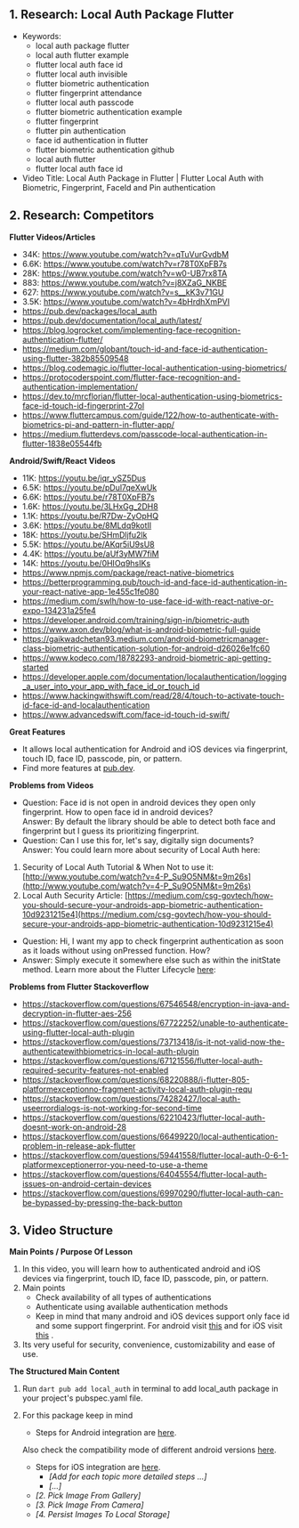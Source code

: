 ## 1. Research: Local Auth Package Flutter

- Keywords:
    - local auth package flutter
    - local auth flutter example
    - flutter local auth face id
    - flutter local auth invisible
    - flutter biometric authentication
    - flutter fingerprint attendance
    - flutter local auth passcode
    - flutter biometric authentication example
    - flutter fingerprint
    - flutter pin authentication
    - face id authentication in flutter
    - flutter biometric authentication github
    - local auth flutter
    - flutter local auth face id
- Video Title: Local Auth Package in Flutter | Flutter Local Auth with Biometric, Fingerprint,
  FaceId and Pin authentication

## 2. Research: Competitors

**Flutter Videos/Articles**

- 34K: https://www.youtube.com/watch?v=qTuVurGvdbM
- 6.6K: https://www.youtube.com/watch?v=r78T0XpFB7s
- 28K: https://www.youtube.com/watch?v=w0-UB7rx8TA
- 883: https://www.youtube.com/watch?v=j8XZaG_NKBE
- 627: https://www.youtube.com/watch?v=s__kK3v71GU
- 3.5K: https://www.youtube.com/watch?v=4bHrdhXmPVI
- https://pub.dev/packages/local_auth
- https://pub.dev/documentation/local_auth/latest/
- https://blog.logrocket.com/implementing-face-recognition-authentication-flutter/
- https://medium.com/globant/touch-id-and-face-id-authentication-using-flutter-382b85509548
- https://blog.codemagic.io/flutter-local-authentication-using-biometrics/
- https://protocoderspoint.com/flutter-face-recognition-and-authentication-implementation/
- https://dev.to/mrcflorian/flutter-local-authentication-using-biometrics-face-id-touch-id-fingerprint-27ol
- https://www.fluttercampus.com/guide/122/how-to-authenticate-with-biometrics-pi-and-pattern-in-flutter-app/
- https://medium.flutterdevs.com/passcode-local-authentication-in-flutter-1838e05544fb

**Android/Swift/React Videos**

- 11K: https://youtu.be/iqr_ySZ5Dus
- 6.5K: https://youtu.be/pDul7qeXwUk
- 6.6K: https://youtu.be/r78T0XpFB7s
- 1.6K: https://youtu.be/3LHxGg_2DH8
- 1.1K: https://youtu.be/R7Dw-ZyOpHQ
- 3.6K: https://youtu.be/8MLdq9kotII
- 18K: https://youtu.be/SHmDljfu2lk
- 5.5K: https://youtu.be/AKqr5iU9sU8
- 4.4K: https://youtu.be/aUf3yMW7fiM
- 14K: https://youtu.be/0HIOq9hsIKs
- https://www.npmjs.com/package/react-native-biometrics
- https://betterprogramming.pub/touch-id-and-face-id-authentication-in-your-react-native-app-1e455c1fe080
- https://medium.com/swlh/how-to-use-face-id-with-react-native-or-expo-134231a25fe4
- https://developer.android.com/training/sign-in/biometric-auth
- https://www.axon.dev/blog/what-is-android-biometric-full-guide
- https://gaikwadchetan93.medium.com/android-biometricmanager-class-biometric-authentication-solution-for-android-d26026e1fc60
- https://www.kodeco.com/18782293-android-biometric-api-getting-started
- https://developer.apple.com/documentation/localauthentication/logging_a_user_into_your_app_with_face_id_or_touch_id
- https://www.hackingwithswift.com/read/28/4/touch-to-activate-touch-id-face-id-and-localauthentication
- https://www.advancedswift.com/face-id-touch-id-swift/

**Great Features**

- It allows local authentication for Android and iOS devices via fingerprint, touch ID, face ID,
  passcode, pin, or pattern.
- Find more features at [pub.dev](https://pub.dev/packages/local_auth).

**Problems from Videos**

- Question: Face id is not open in android devices they open only fingerprint. How to open face id
  in android devices?
  <br/> Answer: By default the library should be able to detect both face and fingerprint but I
  guess its prioritizing fingerprint.
- Question: Can I use this for, let's say, digitally sign documents?
  <br/> Answer: You could learn more about security of Local Auth here:

1. Security of Local Auth Tutorial & When Not to use
   it: [http://www.youtube.com/watch?v=4-P_Su9O5NM&t=9m26s](http://www.youtube.com/watch?v=4-P_Su9O5NM&t=9m26s)
2. Local Auth Security
   Article: [https://medium.com/csg-govtech/how-you-should-secure-your-androids-app-biometric-authentication-10d9231215e4](https://medium.com/csg-govtech/how-you-should-secure-your-androids-app-biometric-authentication-10d9231215e4)

- Question: Hi, I want my app to check fingerprint authentication as soon as it loads without using
  onPressed function. How?
- Answer: Simply execute it somewhere else such as within the initState method. Learn more about the
  Flutter Lifecycle [here](https://www.youtube.com/watch?v=FL_U8ORv-2Q):

**Problems from Flutter Stackoverflow**

- https://stackoverflow.com/questions/67546548/encryption-in-java-and-decryption-in-flutter-aes-256
- https://stackoverflow.com/questions/67722252/unable-to-authenticate-using-flutter-local-auth-plugin
- https://stackoverflow.com/questions/73713418/is-it-not-valid-now-the-authenticatewithbiometrics-in-local-auth-plugin
- https://stackoverflow.com/questions/67121556/flutter-local-auth-required-security-features-not-enabled
- https://stackoverflow.com/questions/68220888/i-flutter-805-platformexceptionno-fragment-activity-local-auth-plugin-requ
- https://stackoverflow.com/questions/74282427/local-auth-useerrordialogs-is-not-working-for-second-time
- https://stackoverflow.com/questions/62210423/flutter-local-auth-doesnt-work-on-android-28
- https://stackoverflow.com/questions/66499220/local-authentication-problem-in-release-apk-flutter
- https://stackoverflow.com/questions/59441558/flutter-local-auth-0-6-1-platformexceptionerror-you-need-to-use-a-theme
- https://stackoverflow.com/questions/64045554/flutter-local-auth-issues-on-android-certain-devices
- https://stackoverflow.com/questions/69970290/flutter-local-auth-can-be-bypassed-by-pressing-the-back-button

## 3. Video Structure

**Main Points / Purpose Of Lesson**

1. In this video, you will learn how to authenticated android and iOS devices via fingerprint, touch
   ID, face ID, passcode, pin, or pattern.
2. Main points
    - Check availability of all types of authentications
    - Authenticate using available authentication methods
    - Keep in mind that many android and iOS devices support only face id and some support
      fingerprint. For android visit [this](https://pub.dev/packages/local_auth#compatibility) and
      for iOS
      visit [this](https://en.wikipedia.org/wiki/Touch_ID#:~:text=Apple%20retained%20Touch%20ID%20on,have%20adopted%20Face%20ID%20recognition.)
      .
3. Its very useful for security, convenience, customizability and ease of use.

**The Structured Main Content**

1. Run `dart pub add local_auth` in terminal to add local_auth package in your project's
   pubspec.yaml file.
2. For this package keep in mind
    - Steps for Android integration
      are [here](https://pub.dev/packages/local_auth#android-integration).

   Also check the compatibility mode of different android
   versions [here](https://pub.dev/packages/local_auth#compatibility).

    - Steps for iOS integration are [here](https://pub.dev/packages/local_auth#ios-integration).
        - _[Add for each topic more detailed steps ...]_
        - _[...]_
    - _[2. Pick Image From Gallery]_
    - _[3. Pick Image From Camera]_
    - _[4. Persist Images To Local Storage]_
